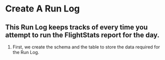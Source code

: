 # Create A Run Log

## This Run Log keeps tracks of every time you attempt to run the FlightStats report for the day.

1. First, we create the schema and the table to store the data required for the Run Log. 
